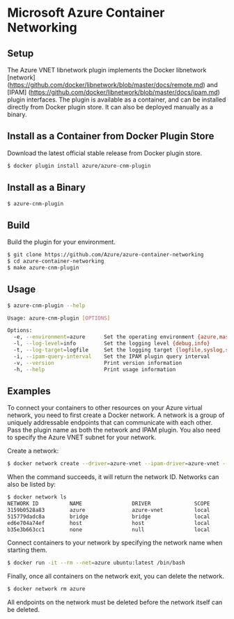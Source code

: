 # Microsoft Azure Container Networking

## Setup
The Azure VNET libnetwork plugin implements the Docker libnetwork [network] (https://github.com/docker/libnetwork/blob/master/docs/remote.md) and [IPAM] (https://github.com/docker/libnetwork/blob/master/docs/ipam.md) plugin interfaces. The plugin is available as a container, and can be installed directly from Docker plugin store. It can also be deployed manually as a binary.

## Install as a Container from Docker Plugin Store

  Download the latest official stable release from Docker plugin store.
```bash
$ docker plugin install azure/azure-cnm-plugin
```

## Install as a Binary
```bash
$ azure-cnm-plugin
```

## Build
Build the plugin for your environment.
```bash
$ git clone https://github.com/Azure/azure-container-networking
$ cd azure-container-networking
$ make azure-cnm-plugin
```

## Usage
```bash
$ azure-cnm-plugin --help

Usage: azure-cnm-plugin [OPTIONS]

Options:
  -e, --environment=azure      Set the operating environment {azure,mas}
  -l, --log-level=info         Set the logging level {debug,info}
  -t, --log-target=logfile     Set the logging target {logfile,syslog,stderr}
  -i, --ipam-query-interval    Set the IPAM plugin query interval
  -v, --version                Print version information
  -h, --help                   Print usage information
```

## Examples
To connect your containers to other resources on your Azure virtual network, you need to first create a Docker network. A network is a group of uniquely addressable endpoints that can communicate with each other. Pass the plugin name as both the network and IPAM plugin. You also need to specify the Azure VNET subnet for your network.

Create a network:
```bash
$ docker network create --driver=azure-vnet --ipam-driver=azure-vnet --subnet=[subnet] azure
```

When the command succeeds, it will return the network ID. Networks can also be listed by:
```bash
$ docker network ls
NETWORK ID          NAME                DRIVER              SCOPE
3159b0528a83        azure               azure-vnet          local
515779dadc8a        bridge              bridge              local
ed6e704a74ef        host                host                local
b35e3b663cc1        none                null                local
```

Connect containers to your network by specifying the network name when starting them.
```bash
$ docker run -it --rm --net=azure ubuntu:latest /bin/bash
```

Finally, once all containers on the network exit, you can delete the network.
```bash
$ docker network rm azure
```

All endpoints on the network must be deleted before the network itself can be deleted.
